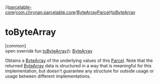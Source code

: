 //[parcelable-core](../../../index.md)/[com.chrynan.parcelable.core](../index.md)/[ByteArrayParcel](index.md)/[toByteArray](to-byte-array.md)

# toByteArray

[common]\
open override fun [toByteArray](to-byte-array.md)(): [ByteArray](https://kotlinlang.org/api/latest/jvm/stdlib/kotlin/-byte-array/index.html)

Obtains a [ByteArray](https://kotlinlang.org/api/latest/jvm/stdlib/kotlin/-byte-array/index.html) of the underlying values of this [Parcel](../-parcel/index.md). Note that the returned [ByteArray](https://kotlinlang.org/api/latest/jvm/stdlib/kotlin/-byte-array/index.html) data is structured in a way that is meaningful for this implementation, but doesn't guarantee any structure for outside usage or usage between different implementations.
